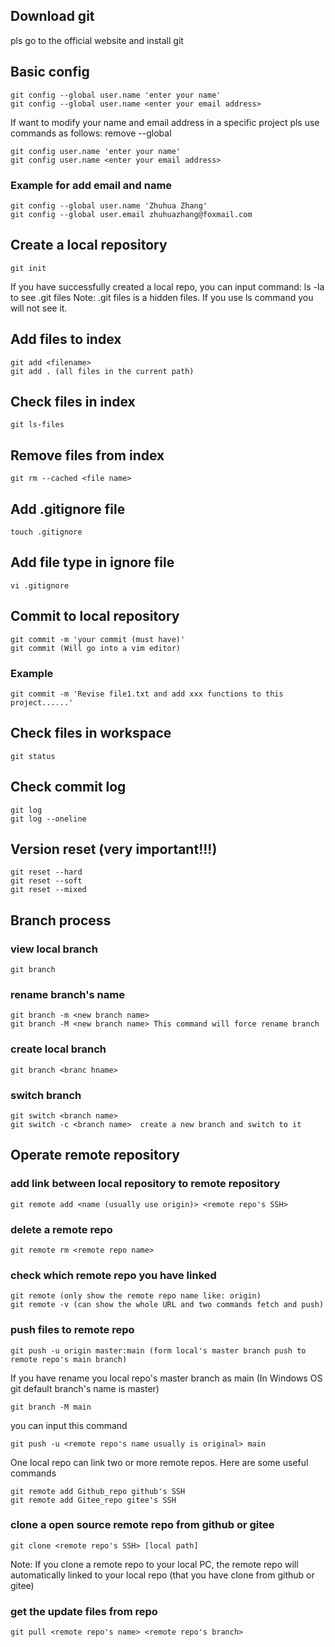 ## Download git
pls go to the official website and install git
## Basic config
```
git config --global user.name 'enter your name'
git config --global user.name <enter your email address>
```
If want to modify your name and email address in a specific project pls use commands as follows: remove --global 
```
git config user.name 'enter your name'
git config user.name <enter your email address>
```

### Example for add email and name
```
git config --global user.name 'Zhuhua Zhang'
git config --global user.email zhuhuazhang@foxmail.com
```
## Create a local repository
```
git init
```
If you have successfully created a local repo, you can input command: ls -la to see .git files
Note: .git files is a hidden files. If you use ls command you will not see it.
## Add files to index 
```
git add <filename>
git add . (all files in the current path)
```
## Check files in index
```
git ls-files
```
## Remove files from index
```
git rm --cached <file name>
```
## Add .gitignore file
```
touch .gitignore 
```
## Add file type in ignore file
```
vi .gitignore 
```
## Commit to local repository
```
git commit -m 'your commit (must have)'
git commit (Will go into a vim editor)
```
### Example
```
git commit -m 'Revise file1.txt and add xxx functions to this project......'
```
## Check files in workspace 
```
git status 
```
## Check commit log
```
git log 
git log --oneline
```
## Version reset (very important!!!)
```
git reset --hard
git reset --soft
git reset --mixed
```
## Branch process
### view local branch
```
git branch
```
### rename branch's name
```
git branch -m <new branch name>
git branch -M <new branch name> This command will force rename branch

```
### create local branch
```
git branch <branc hname>
```
### switch branch
```
git switch <branch name>
git switch -c <branch name>  create a new branch and switch to it
```
## Operate remote repository
### add link between local repository to remote repository
```
git remote add <name (usually use origin)> <remote repo's SSH>
```
### delete a remote repo
``` 
git remote rm <remote repo name>
```
### check which remote repo you have linked
```
git remote (only show the remote repo name like: origin)
git remote -v (can show the whole URL and two commands fetch and push)
```
### push files to remote repo
```
git push -u origin master:main (form local's master branch push to remote repo's main branch)
```
If you have rename you local repo's master branch as main (In Windows OS git default branch's name is master)
```
git branch -M main
```
you can input this command
```
git push -u <remote repo's name usually is original> main
```
One local repo can link two or more remote repos. Here are some useful commands
```
git remote add Github_repo github's SSH
git remote add Gitee_repo gitee's SSH
```
### clone a open source remote repo from github or gitee
```
git clone <remote repo's SSH> [local path]
```
Note: If you clone a remote repo to your local PC, the remote repo will automatically linked to your local repo (that you have clone from github or gitee)
### get the update files from repo
```
git pull <remote repo's name> <remote repo's branch>
```